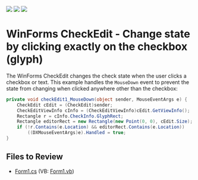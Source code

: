 <!-- default badges list -->
![](https://img.shields.io/endpoint?url=https://codecentral.devexpress.com/api/v1/VersionRange/128620920/13.1.4%2B)
[![](https://img.shields.io/badge/Open_in_DevExpress_Support_Center-FF7200?style=flat-square&logo=DevExpress&logoColor=white)](https://supportcenter.devexpress.com/ticket/details/E315)
[![](https://img.shields.io/badge/📖_How_to_use_DevExpress_Examples-e9f6fc?style=flat-square)](https://docs.devexpress.com/GeneralInformation/403183)
<!-- default badges end -->

# WinForms CheckEdit - Change state by clicking exactly on the checkbox (glyph)

The WinForms CheckEdit changes the check state when the user clicks a checkbox or text. This example handles the `MouseDown` event to prevent the state from changing when clicked anywhere other than the checkbox:

```csharp
private void checkEdit1_MouseDown(object sender, MouseEventArgs e) {
    CheckEdit cEdit = (CheckEdit)sender;
    CheckEditViewInfo cInfo = (CheckEditViewInfo)cEdit.GetViewInfo();
    Rectangle r = cInfo.CheckInfo.GlyphRect;
    Rectangle editorRect = new Rectangle(new Point(0, 0), cEdit.Size);
    if (!r.Contains(e.Location) && editorRect.Contains(e.Location))
        ((DXMouseEventArgs)e).Handled = true;
}
```


## Files to Review

* [Form1.cs](./CS/Q181266/Form1.cs) (VB: [Form1.vb](./VB/Q181266/Form1.vb))

